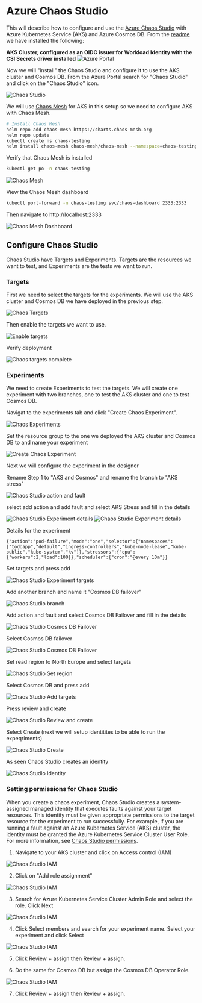 # Azure Chaos Studio

This will describe how to configure and use the [Azure Chaos Studio](http://aka.ms/AzureChaosStudio) with Azure Kubernetes Service (AKS) and Azure Cosmos DB.
From the [readme](README.md) we have installed the following:

**AKS Cluster, configured as an OIDC issuer for Workload Identity with the CSI Secrets driver installed**
![Azure Portal](assets/images/azure_portal_post%20deployment.png)

Now we will "install" the Chaos Studio and configure it to use the AKS cluster and Cosmos DB.
From the Azure Portal search for "Chaos Studio" and click on the "Chaos Studio" icon.

![Chaos Studio](assets/images/azure_portal_select_chaos_studio.png)

We will use [Chaos Mesh](https://chaos-mesh.org/) for AKS in this setup so we need to configure AKS with Chaos Mesh.
```bash
# Install Chaos Mesh
helm repo add chaos-mesh https://charts.chaos-mesh.org
helm repo update
kubectl create ns chaos-testing
helm install chaos-mesh chaos-mesh/chaos-mesh --namespace=chaos-testing --set chaosDaemon.runtime=containerd --set chaosDaemon.socketPath=/run/containerd/containerd.sock
```

Verify that Chaos Mesh is installed

```bash
kubectl get po -n chaos-testing
```

![Chaos Mesh](assets/images/chaos_mesh_installed.png)


View the Chaos Mesh dashboard

```bash
kubectl port-forward -n chaos-testing svc/chaos-dashboard 2333:2333
```

Then navigate to http://localhost:2333

![Chaos Mesh Dashboard](assets/images/chaos_mesh_dashboard.png)

## Configure Chaos Studio
Chaos Studio have Targets and Experiments.
Targets are the resources we want to test, and Experiments are the tests we want to run.

### Targets

First we need to select the targets for the experiments. We will use the AKS cluster and Cosmos DB we have deployed in the previous step.

![Chaos Targets](assets/images/chaos_studio_targets.png)

Then enable the targets we want to use.

![Enable targets](assets/images/chaos_studio_enable_targets.png)

Verify deployment

![Chaos targets complete](assets/images/chaos_studio_enable_targets_complete.png)

### Experiments

We need to create Experiments to test the targets.
We will create one experiment with two branches, one to test the AKS cluster and one to test Cosmos DB.

Navigat to the experiments tab and click "Create Chaos Experiment".

![Chaos Experiments](assets/images/chaos_studio_experiments.png)

Set the resource group to the one we deployed the AKS cluster and Cosmos DB to and name your experiment

![Create Chaos Experiment](assets/images/chaos_studio_create_experiment.png)

Next we will configure the experiment in the designer

Rename Step 1 to "AKS and Cosmos" and rename the branch to "AKS stress"

![Chaos Studio action and fault](assets/images/chaos_studio_experiment_designer.png)

select add action and add fault and select AKS Stress and fill in the details

![Chaos Studio Experiment details](assets/images/chaos_studio_experiment_designer_aks_stress.png)
![Chaos Studio Experiment details](assets/images/chaos_studio_add_fault.png)

Details for the experiment

```note
{"action":"pod-failure","mode":"one","selector":{"namespaces":["todoapp","default","ingress-controllers","kube-node-lease","kube-public","kube-system","kv"]},"stressors":{"cpu":{"workers":2,"load":100}},"scheduler":{"cron":"@every 10m"}}
```

Set targets and press add

![Chaos Studio Experiment targets](assets/images/chaos_studio_add_fault_step_2.png)

Add another branch and name it "Cosmos DB failover"

![Chaos Studio branch](assets/images/chaos_studio_add_branch.png)

Add action and fault and select Cosmos DB Failover and fill in the details

![Chaos Studio Cosmos DB Failover](assets/images/chaos_studio_branch_two_add_fault.png)

Select Cosmos DB failover

![Chaos Studio Cosmos DB Failover](assets/images/chaos_studio_branch_two_cosmos_fault.png)

Set read region to North Europe and select targets

![Chaos Studio Set region](assets/images/chaos_studio_branch_two_read_region.png)

Select Cosmos DB and press add

![Chaos Studio Add targets](assets/images/chaos_studio_branch_two_select_target.png)

Press review and create

![Chaos Studio Review and create](assets/images/chaoas_studio_review_and_create.png)

Select Create (next we will setup identitites to be able to run the expeqriments)

![Chaos Studio Create](assets/images/chaos_studio_create.png)

As seen Chaos Studio creates an identity

![Chaos Studio Identity](assets/images/chaos_studio_experiment_done.png)

### Setting permissions for Chaos Studio

When you create a chaos experiment, Chaos Studio creates a system-assigned managed identity that executes faults against your target resources. This identity must be given appropriate permissions to the target resource for the experiment to run successfully. For example, if you are running a fault against an Azure Kubernetes Service (AKS) cluster, the identity must be granted the Azure Kubernetes Service Cluster User Role. For more information, see [Chaos Studio permissions](https://docs.microsoft.com/en-us/azure/azure-chaos-studio/chaos-studio-permissions).

1. Navigate to your AKS cluster and click on Access control (IAM)

![Chaos Studio IAM](assets/images/chaos_studio_iam.png)

2. Click on "Add role assignment"

![Chaos Studio IAM](assets/images/chaos_studio_iam_add_role.png)

3. Search for Azure Kubernetes Service Cluster Admin Role and select the role. Click Next

![Chaos Studio IAM](assets/images/chaos_studio_iam_add_role_aks_cluster_admin.png)

4. Click Select members and search for your experiment name. Select your experiment and click Select

![Chaos Studio IAM](assets/images/chaos_studio_iam_add_role_select_members.png)

5. Click Review + assign then Review + assign.

6. Do the same for Cosmos DB but assign the Cosmos DB Operator Role.

![Chaos Studio IAM](assets/images/chaos_studio_iam_add_role_cosmos_db_operator.png)

7. Click Review + assign then Review + assign.